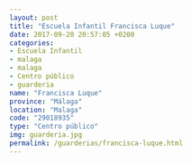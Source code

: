 ```yaml
---
layout: post
title: "Escuela Infantil Francisca Luque"
date: 2017-09-20 20:57:05 +0200
categories:
- Escuela Infantil
- malaga
- malaga
- Centro público
- guarderia
name: "Francisca Luque"
province: "Málaga"
location: "Malaga"
code: "29018935"
type: "Centro público"
img: guarderia.jpg
permalink: /guarderias/francisca-luque.html
---
```

